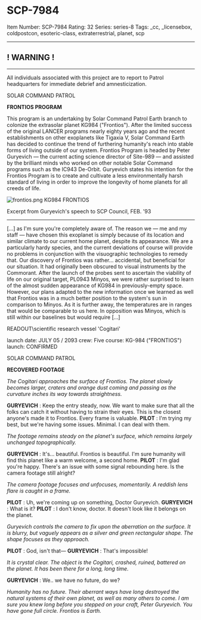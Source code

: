# SCP-7984
Item Number: SCP-7984
Rating: 32
Series: series-8
Tags: _cc, _licensebox, coldpostcon, esoteric-class, extraterrestrial, planet, scp

---

## ! WARNING !
* * *
All individuals associated with this project are to report to Patrol headquarters for immediate debrief and amnesticization.
  
  
  

SOLAR COMMAND PATROL  
  
**FRONTIOS PROGRAM**
  
This program is an undertaking by Solar Command Patrol Earth branch to colonize the extrasolar planet KG984 ("Frontios"). After the limited success of the original LANCER programs nearly eighty years ago and the recent establishments on other exoplanets like Tigaxia V, Solar Command Earth has decided to continue the trend of furthering humanity's reach into stable forms of living outside of our system. 
Frontios Program is headed by Peter Guryevich — the current acting science director of Site-989 — and assisted by the brilliant minds who worked on other notable Solar Command programs such as the IC943 De-Orbit. Guryevich states his intention for the Frontios Program is to create and cultivate a less environmentally harsh standard of living in order to improve the longevity of home planets for all creeds of life.
  

![frontios.png](https://scp-wiki.wdfiles.com/local--files/scp-7984/frontios.png)
KG984 FRONTIOS
  

Excerpt from Guryevich's speech to SCP Council, FEB. '93
* * *
[…] as I'm sure you're completely aware of. The reason we — me and my staff — have chosen this exoplanet is simply because of its location and similar climate to our current home planet, despite its appearance. We are a particularly hardy species, and the current deviations of course will provide no problems in conjunction with the visuographic technologies to remedy that.
Our discovery of Frontios was rather… accidental, but beneficial for our situation. It had originally been obscured to visual instruments by the Commorant. After the launch of the probes sent to ascertain the viability of life on our original target, PL0943 Minyos, we were rather surprised to learn of the almost sudden appearance of KG984 in previously-empty space.
However, our plans adapted to the new information once we learned as well that Frontios was in a much better position to the system's sun in comparison to Minyos. As it is further away, the temperatures are in ranges that would be comparable to us here. In opposition was Minyos, which is still within our baselines but would require […]
  

READOUT\scientific research vessel 'Cogitari'
  
launch date: JULY 05 / 2093 
crew: Five
course: KG-984 ("FRONTIOS")
launch: CONFIRMED
  
  

SOLAR COMMAND PATROL  
  
**RECOVERED FOOTAGE**
  
_The Cogitari approaches the surface of Frontios. The planet slowly becomes larger, craters and orange dust coming and passing as the curvature inches its way towards straightness._  
  
**GURYEVICH** : Keep the entry steady, now. We want to make sure that all the folks can catch it without having to strain their eyes. This is the closest anyone's made it to Frontios. Every frame is valuable. 
**PILOT** : I'm trying my best, but we're having some issues. Minimal. I can deal with them.  
  
_The footage remains steady on the planet's surface, which remains largely unchanged topographically._  
  
**GURYEVICH** : It's… beautiful. Frontios is beautiful. I'm sure humanity will find this planet like a warm welcome, a second home.
**PILOT** : I'm glad you're happy. There's an issue with some signal rebounding here. Is the camera footage still alright?  
  
_The camera footage focuses and unfocuses, momentarily. A reddish lens flare is caught in a frame._  
  
**PILOT** : Uh, we're coming up on something, Doctor Guryevich.
**GURYEVICH** : What is it?
**PILOT** : I don't know, doctor. It doesn't look like it belongs on the planet.  
  
_Guryevich controls the camera to fix upon the aberration on the surface. It is blurry, but vaguely appears as a silver and green rectangular shape._
_The shape focuses as they approach._  
  
**PILOT** : God, isn't that—
**GURYEVICH** : That's impossible!  
  
_It is crystal clear. The object is the Cogitari, crashed, ruined, battered on the planet. It has been there for a long, long time._  
  
**GURYEVICH** : We.. we have no future, do we?  
  
_Humanity has no future. Their aberrant ways have long destroyed the natural systems of their own planet, as well as many others to come. I am sure you knew long before you stepped on your craft, Peter Guryevich._
_You have gone full circle._
_Frontios is Earth._